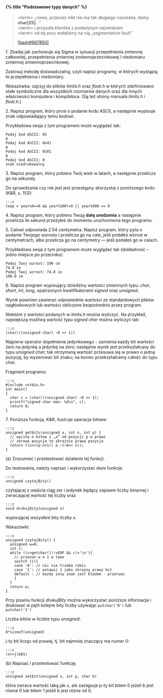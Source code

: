 #### {% title "Podstawowe typy danych" %}

<blockquote>
<p>
&lt;lwrm> „nieee, przeciez nikt nie ma tak długiego nazwiska, damy <b>char[25]</b>...”<br>
&lt;lwrm> i przyszła klientka z podwójnym nazwiskiem<br>
&lt;lwrm> od tej pory wołaliśmy na nią „segmentation fault”
</p>
<p class="author"><a href="http://bash.org.pl/667850/">[bash#667850]</a></p>
</blockquote>

1\. Zbadaj jak zachowuje się Sigma w sytuacji przepełnienia
zmiennej całkowitej, przepełnienia zmiennej zmiennoprzecinkowej
i niedomiaru zmiennej zmiennoprzecinkowej.

Zastosuj metodę doświadczalną, czyli napisz programy,
w których wystąpią te przepełnienia i niedomiary.

Wskazówka: zajrzyj do plików *limits.h* oraz *float.h* w których
zdefiniowano stałe symboliczne dla wszystkich rozmiarów danych oraz
dla innych właściwości komputera i kompilatora.
(Są też strony manuala *limits.h* i *float.h*.)

2\. Napisz program, który prosi o podanie kodu ASCII,
a następnie wypisuje znak odpowiadający temu kodowi.

Przykładowa sesja z tym programem może wyglądać tak:

    Podaj kod ASCII: 65
    A
    Podaj kod ASCII: 0x41
    A
    Podaj kod ASCII: 0101
    A
    Podaj kod ASCII: 0
    znak niedrukowalny

3\. Napisz program, który pobiera Twój wiek w latach,
a następnie przelicza go na sekundy.

Do sprawdzania czy rok jest jest przestępny skorzystaj
z poniższego kodu (K&R, s. 153):

    :::c
    leap = year%4==0 && year%100!=0 || year%400 == 0

4\. Napisz program, który pobiera Twoją **datę urodzenia**
a następnie przelicza ile sekund przeżyłeś do momentu uruchomienia
tego programu.

5\. Calowi odpowiada 2.54 centymetra. Napisz program,
który pyta o podanie Twojego wzrostu i przelicza
go na cale, jeśli podałeś wzrost w centymetrach,
albo przelicza go na centymetry — jeśli podałeś go
w calach.

Przykładowa sesja z tym programem może wyglądać tak
(dokładność – jedno miejsce po przecinku):

    Podaj Twoj wzrost: 190 cm
    74.8 in
    Podaj Twoj wzrost: 74.8 in
    190.0 cm

6\. Napisz program wypisujący dziedziny wartości zmiennych
typu: *char*, *short*, *int*, *long*, opatrzonych
kwalifikatorami *signed* oraz *unsigned*.

Wynik powinien zawierać odpowiednie wartości ze standardowych
plików nagłówkowych lub wartości obliczone bezpośrednio przez
program.

Niektóre z wartości podanych w *limits.h* mozna wyliczyć. Na przykład,
największą możliwą wartość typu *signed char* można wyliczyć tak:

    :::c
    (char)((unsigned char) ~0 >> 1))

Najpierw operator dopełnienia jedynkowego `~` zamienia
każdy bit wartości zero na jedynkę a jedynkę na zero;
następnie wynik jest przekształcany do typu *unsigned char*;
tak otrzymaną wartość przesuwa się w prawo o jedną pozycję,
by wyzerować bit znaku; na koniec przekształcamy
całość do typu *char*.

Fragment programu:

    :::c
    #include <stdio.h>
    int main()
    {
      char c = (char)((unsigned char) ~0 >> 1);
      printf("signed char max: %d\n", c);
      return 0;
    }


7\. Poniższa funkcja, K&R, ilustruje operacje bitowe:

    :::c
    unsigned getbits(unsigned x, int n, int p) {
      // wycina n bitow z „x” od pozycji p w prawo
      // zerowa pozycja to skrajnie prawa pozycja
      return ((x>>(p-n+1)) & ~(~0<< n));
    }

(a) Zrozumieć i przetestować działanie tej funkcji.

Do testowania, należy napisać i wykorzystać dwie funkcje:

    :::c
    unsigned czytajBity()

czytającej z wejścia ciąg zer i jedynek będący zapisem liczby
binarnej i zwracającej wartość tej liczby oraz

    :::c
    void drukujBity(unsigned x)

wypisującej wszystkie bity liczby *x*.

Wskazówki:

    :::c
    unsigned czytajBity() {
      unsigned w=0;
      int c;
      while ((c=getchar())!=EOF && c!='\n'){
        // przesun w o 1 w lewo
        switch (c){
        case '0': // nic nie trzeba robic
        case '1': // wstawic 1 jako skrajny prawy bit
        default : // kazdy inny znak jest bledem - przerwac
        }
      }
      return w;
    }

Przy pisaniu funkcji *drukujBity* można wykorzystać poniższe informacje
i drukować w pętli kolejne bity liczby używając
`putchar('0')` lub `putchar('1')`

Liczba bitów w liczbie typu *unsigned*:

    :::c
    8*sizeof(unsigned)

j-ty bit licząc od prawej, tj. bit najmniej znaczący ma numer 0:

    :::c
    (x>>j)&01)

(b) Napisać i przetestować funkcję:

    :::c
    unsigned setbit(unsigned x, int p, char b)

która zwraca wartość taką jak *x*, ale zastępuje p-ty bit bitem 0 jeżeli
b jest równe 0 lub bitem 1 jeżeli b jest różne od 0.
